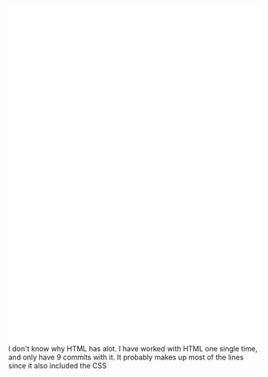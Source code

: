 ![Metrics](/github-metrics.svg)
I don't know why HTML has alot. I have worked with HTML one single time, and only have 9 commits with it. It probably makes up most of the lines since it also included the CSS

